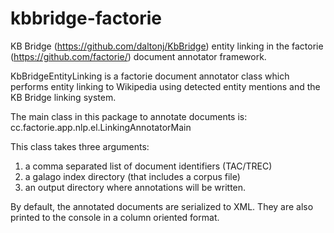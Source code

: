 kbbridge-factorie
=================

KB Bridge (https://github.com/daltonj/KbBridge) entity linking in the factorie (https://github.com/factorie/) document annotator framework.

KbBridgeEntityLinking is a factorie document annotator class which performs entity linking to Wikipedia using detected entity mentions and the KB Bridge linking system.

The main class in this package to annotate documents is:
cc.factorie.app.nlp.el.LinkingAnnotatorMain

This class takes three arguments:
1) a comma separated list of document identifiers (TAC/TREC)
2) a galago index directory (that includes a corpus file)
3) an output directory where annotations will be written.

By default, the annotated documents are serialized to XML.  They are also printed to the console in a column oriented format.


